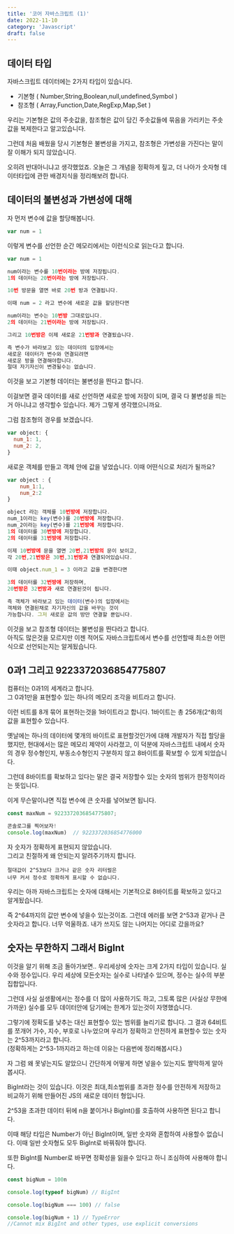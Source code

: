 ```yaml
---
title: '코어 자바스크립트 (1)'
date: 2022-11-10
category: 'Javascript'
draft: false
---
```


## 데이터 타입

자바스크립트 데이터에는 2가지 타입이 있습니다.

- 기본형 ( Number,String,Boolean,null,undefined,Symbol )
- 참조형 ( Array,Function,Date,RegExp,Map,Set )

우리는 기본형은 값의 주솟값을, 참조형은 값이 담긴 주솟값들에 묶음을 가리키는 주솟값을 복제한다고 알고있습니다.

그런데 처음 배웠을 당시 기본형은 불변성을 가지고, 참조형은 가변성을 가진다는 말이 잘 이해가 되지 않았습니다.

오히려 반대아니냐고 생각했었죠. 오늘은 그 개념을 정확하게 짚고, 더 나아가 숫자형 데이터타입에 관한 배경지식을 정리해보려 합니다.

## 데이터의 불변성과 가변성에 대해

자 먼저 변수에 값을 할당해봅니다.

```javascript
var num = 1
```

이렇게 변수를 선언한 순간 메모리에서는 이런식으로 읽는다고 합니다.

```javascript
var num = 1

num이라는 변수를 10번이라는 방에 저장됩니다.
1의 데이터는 20번이라는 방에 저장됩니다.

10번 방문을 열면 바로 20번 방과 연결됩니다.

이때 num = 2 라고 변수에 새로운 값을 할당한다면

num이라는 변수는 10번방 그대로입니다.
2의 데이터는 21번이라는 방에 저장됩니다.

그리고 10번방은 이제 새로운 21번방과 연결됬습니다.

즉 변수가 바라보고 있는 데이터의 입장에서는
새로운 데이터가 변수와 연결되려면
새로운 방을 연결해야합니다.
절대 자기자신이 변경될수는 없습니다.
```

이것을 보고 기본형 데이터는 불변성을 띈다고 합니다.

이걸보면 결국 데이터를 새로 선언하면 새로운 방에 저장이 되며, 결국 다 불변성을 띄는거 아니냐고 생각할수 있습니다.
제가 그렇게 생각했으니까요.

그럼 참조형의 경우를 보겠습니다.

```javascript
var object: {
  num_1: 1,
  num_2: 2,
}
```

새로운 객체를 만들고 객체 안에 값을 넣었습니다. 이때 어떤식으로 처리가 될까요?

```javascript
var object : {
	num_1:1,
	num_2:2
}

object 라는 객체를 10번방에 저장합니다.
num_1이라는 key(변수)를 20번방에 저장합니다.
num_2이라는 key(변수)를 21번방에 저장합니다.
1의 데이터를 30번방에 저장합니다.
2의 데이터를 31번방에 저장합니다.

이제 10번방에 문을 열면 20번,21번방의 문이 보이고,
각 20번,21번방은 30번,31번방과 연결되어있습니다.

이때 object.num_1 = 3 이라고 값을 변경한다면

3의 데이터를 32번방에 저장하며,
20번방은 32번방과 새로 연결된것이 됩니다.

즉 객체가 바라보고 있는 데이터(변수)의 입장에서는
객체와 연결된채로 자기자신의 값을 바꾸는 것이
가능합니다. 그저 새로운 값의 방만 연결할 뿐입니다.
```

이것을 보고 참조형 데이터는 불변성을 띈다라고 합니다.  
아직도 많은것을 모르지만 이젠 적어도 자바스크립트에서 변수를 선언할때 최소한 어떤식으로 선언되는지는 알게됬습니다.

## 0과1 그리고 9223372036854775807

컴퓨터는 0과1의 세계라고 합니다.  
그 0과1만을 표현할수 있는 하나의 메모리 조각을 비트라고 합니다.

이런 비트를 8개 묶어 표현하는것을 1바이트라고 합니다. 1바이트는 총 256개(2^8)의 값을 표현할수 있습니다.

옛날에는 하나의 데이터에 몇개의 바이트로 표현할것인가에 대해 개발자가 직접 할당을 했지만, 현대에서는 많은 메모리 제약이 사라졌고, 이 덕분에 자바스크립트 내에서 숫자의 경우 정수형인지, 부동소수형인지 구분하지 않고 8바이트를 확보할 수 있게 되었습니다.

그런데 8바이트를 확보하고 있다는 말은 결국 저장할수 있는 숫자의 범위가 한정적이라는 뜻입니다.

이게 무슨말이냐면 직접 변수에 큰 숫자를 넣어보면 됩니다.

```javascript
const maxNum = 9223372036854775807;

콘솔로그를 찍어보자!
console.log(maxNum)  // 9223372036854776000
```

자 숫자가 정확하게 표현되지 않았습니다.  
그리고 친절하게 왜 안되는지 알려주기까지 합니다.

```
절대값이 2^53보다 크거나 같은 숫자 리터럴은
너무 커서 정수로 정확하게 표시할 수 없습니다.
```

우리는 아까 자바스크립트는 숫자에 대해서는 기본적으로 8바이트를 확보하고 있다고 알게됬습니다.

즉 2^64까지의 값만 변수에 넣을수 있는것이죠. 그런데 에러를 보면 2^53과 같거나 큰 숫자라고 합니다. 너무 억울하죠. 내가 쓰지도 않는 나머지는 어디로 갔을까요?

## 숫자는 무한하지 그래서 BigInt

이것을 알기 위해 조금 돌아가보면.. 우리세상에 숫자는 크게 2가지 타입이 있습니다. 실수와 정수입니다. 우리 세상에 모든숫자는 실수로 나타낼수 있으며, 정수는 실수의 부분집합입니다.

그런데 사실 실생활에서는 정수를 더 많이 사용하기도 하고, 그토록 많은 (사실상 무한에 가까운) 실수를 모두 데이터안에 담기에는 한계가 있는것이 자명했습니다.

그렇기에 정확도를 낮추는 대신 표현할수 있는 범위를 늘리기로 합니다. 그 결과 64비트를 쪼개어 가수, 지수, 부호로 나누었으며 우리가 정확하고 안전하게 표현할수 있는 숫자는 2^53까지라고 합니다.  
(정확하게는 2^53-1까지라고 하는데 이유는 다음번에 정리해봅시다.)

자 그럼 왜 못넣는지도 알았으니 간단하게 어떻게 하면 넣을수 있는지도 짤막하게 알아봅시다.

BigInt라는 것이 있습니다. 이것은 최대,최소범위를 초과한 정수를 안전하게 저장하고 비교하기 위해 만들어진 JS의 새로운 데이터 형입니다.

2^53을 초과한 데이터 뒤에 n을 붙이거나 BigInt()를 호출하여 사용하면 된다고 합니다.

이때 해당 타입은 Number가 아닌 BigInt이며, 일반 숫자와 혼합하여 사용할수 없습니다. 이때 일반 숫자형도 모두 BigInt로 바꿔줘야 합니다.

또한 BigInt를 Number로 바꾸면 정확성을 잃을수 있다고 하니 조심하여 사용해야 합니다.

```javascript
const bigNum = 100n

console.log(typeof bigNum) // BigInt

console.log(bigNum === 100) // false

console.log(bigNum + 1) // TypeError
//Cannot mix BigInt and other types, use explicit conversions
```
